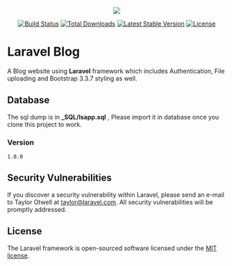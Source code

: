 <p align="center"><img src="https://laravel.com/assets/img/components/logo-laravel.svg"></p>

<p align="center">
<a href="https://travis-ci.org/laravel/framework"><img src="https://travis-ci.org/laravel/framework.svg" alt="Build Status"></a>
<a href="https://packagist.org/packages/laravel/framework"><img src="https://poser.pugx.org/laravel/framework/d/total.svg" alt="Total Downloads"></a>
<a href="https://packagist.org/packages/laravel/framework"><img src="https://poser.pugx.org/laravel/framework/v/stable.svg" alt="Latest Stable Version"></a>
<a href="https://packagist.org/packages/laravel/framework"><img src="https://poser.pugx.org/laravel/framework/license.svg" alt="License"></a>
</p>

# Laravel Blog
A Blog website using **Laravel** framework which includes Authentication, File uploading and Bootstrap 3.3.7 styling as well.

## Database
The sql dump is in **_SQL/lsapp.sql** , Please import it in database once you clone this project to work.

### Version
`1.0.0`

## Security Vulnerabilities
If you discover a security vulnerability within Laravel, please send an e-mail to Taylor Otwell at taylor@laravel.com. All security vulnerabilities will be promptly addressed.

## License
The Laravel framework is open-sourced software licensed under the [MIT license](http://opensource.org/licenses/MIT).
